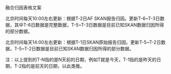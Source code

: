 融合归因表格文案

北京时间每天10:00左右更新：根据T-2日AF SKAN报告归因。更新T-6~T-3日数据，其中T-6日数据是完整数据，T-5~T-3日数据是目前已知SKAN数据归因所得的部分数据。

北京时间每天14:00左右更新：根据T-1日SKAN原始报告归因。更新T-5~T-2日数据，T-5~T-2日数据是目前已知SKAN数据归因所得的部分数据。

注：以上提到的T-N指的是N天前的日期，例如T就是今天，T-1指的是昨天的日期，T-2指的是前天的日期，以此类推。